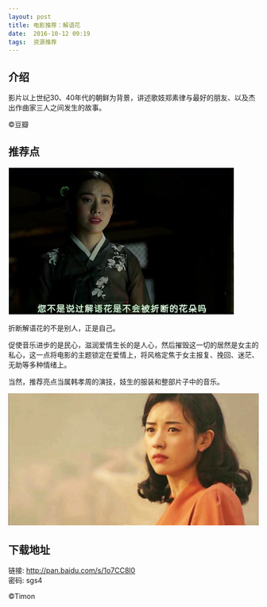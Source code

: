 ```yaml
---
layout: post
title: 电影推荐：解语花
date:  2016-10-12 09:19
tags:  资源推荐
---
```


##  介绍

影片以上世纪30、40年代的朝鲜为背景，讲述歌妓郑素律与最好的朋友、以及杰出作曲家三人之间发生的故事。

©豆瓣 

##  推荐点
<p><img src="/images/jieyuhua.jpg"                                     small="0" /><br /></p>
折断解语花的不是别人，正是自己。

促使音乐进步的是民心，滋润爱情生长的是人心，然后摧毁这一切的居然是女主的私心，这一点将电影的主题锁定在爱情上，将风格定焦于女主报复、挽回、迷茫、无助等多种情绪上。

当然，推荐亮点当属韩孝周的演技，妓生的服装和整部片子中的音乐。

<p><img src="/images/jieyuhua2.jpg"                                    small="0" /><br /></p>




##  下载地址

链接: http://pan.baidu.com/s/1o7CC8l0  
密码: sgs4

©Timon
